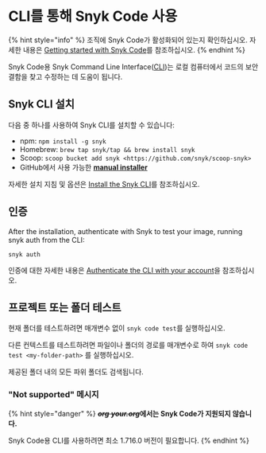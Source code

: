 # CLI를 통해 Snyk Code 사용

{% hint style="info" %}
조직에 Snyk Code가 활성화되어 있는지 확인하십시오. 자세한 내용은 [Getting started with Snyk Code](../../../getting-started/getting-started-snyk-products/getting-started-with-snyk-code.md#stage-1-enable-snyk-code)를 참조하십시오.
{% endhint %}

Snyk Code용 Snyk Command Line Interface([CLI](../../../features/snyk-cli/))는 로컬 컴퓨터에서 코드의 보안 결함을 찾고 수정하는 데 도움이 됩니다.&#x20;

## Snyk CLI 설치

다음 중 하나를 사용하여 Snyk CLI를 설치할 수 있습니다:

* npm: `npm install -g snyk`
* Homebrew: `brew tap snyk/tap && brew install snyk`
* Scoop: `scoop bucket add snyk <https://github.com/snyk/scoop-snyk>`
* GitHub에서 사용 가능한 [**manual installer**](https://github.com/snyk/snyk/releases)

자세한 설치 지침 및 옵션은 [Install the Snyk CLI](../../../features/snyk-cli/install-the-snyk-cli/)를 참조하십시오.

## 인증

After the installation, authenticate with Snyk to test your image, running snyk auth from the CLI:

```
snyk auth
```

인증에 대한 자세한 내용은 [Authenticate the CLI with your account](../../../features/snyk-cli/install-the-snyk-cli/authenticate-the-cli-with-your-account.md)을 참조하십시오.

## 프로젝트 또는 폴더 테스트

현재 폴더를 테스트하려면 매개변수 없이 `snyk code test`를 실행하십시오.

다른 컨텍스트를 테스트하려면 파일이나 폴더의 경로를 매개변수로 하여 `snyk code test <my-folder-path>` 를 실행하십시오.

제공된 폴더 내의 모든 파위 폴더도 검색됩니다.

### "Not supported" 메시지

{% hint style="danger" %}
~~_**org**  **your.org**_~~**에서는 Snyk Code가 지원되지 않습니다.**

Snyk Code용 CLI를 사용하려면 최소 1.716.0 버전이 필요합니다.
{% endhint %}
